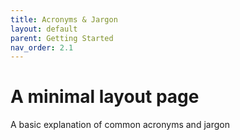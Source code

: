 ```yaml
---
title: Acronyms & Jargon
layout: default
parent: Getting Started
nav_order: 2.1
---
```


# A minimal layout page

A basic explanation of common acronyms and jargon 